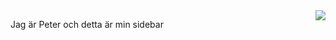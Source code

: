 

<img src="img/pb-120-brun.png" style="float: right">

Jag är Peter och detta är min sidebar

</div>
